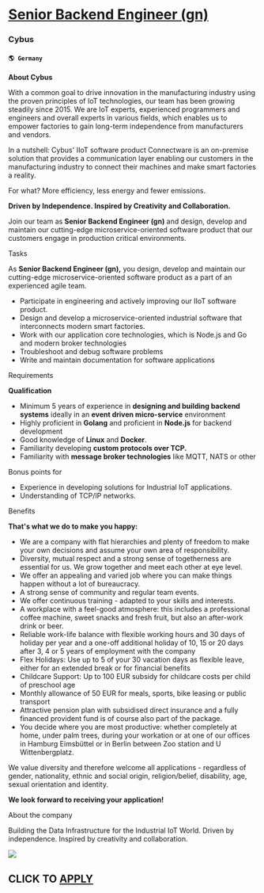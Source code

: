 # [Senior Backend Engineer (gn)](https://www.remotewlb.com/apply/senior-backend-engineer-gn)  
### Cybus  
#### `🌎 Germany`  

**About Cybus**

With a common goal to drive innovation in the manufacturing industry using the proven principles of IoT technologies, our team has been growing steadily since 2015. We are IoT experts, experienced programmers and engineers and overall experts in various fields, which enables us to empower factories to gain long-term independence from manufacturers and vendors.

In a nutshell: Cybus' IIoT software product Connectware is an on-premise solution that provides a communication layer enabling our customers in the manufacturing industry to connect their machines and make smart factories a reality.

For what? More efficiency, less energy and fewer emissions.

**Driven by Independence. Inspired by Creativity and Collaboration.**

Join our team as **Senior Backend Engineer (gn)** and design, develop and maintain our cutting-edge microservice-oriented software product that our customers engage in production critical environments.

Tasks

As **Senior Backend Engineer (gn),** you design, develop and maintain our cutting-edge microservice-oriented software product as a part of an experienced agile team.

  * Participate in engineering and actively improving our IIoT software product.
  * Design and develop a microservice-oriented industrial software that interconnects modern smart factories.
  * Work with our application core technologies, which is Node.js and Go and modern broker technologies
  * Troubleshoot and debug software problems
  * Write and maintain documentation for software applications

Requirements

**Qualification**

  * Minimum 5 years of experience in **designing and building backend systems** ideally in an **event driven micro-service** environment
  * Highly proficient in **Golang** and proficient in **Node.js** for backend development
  * Good knowledge of **Linux** and **Docker**.
  * Familiarity developing **custom protocols over TCP.**
  * Familiarity with **message broker technologies** like MQTT, NATS or other

Bonus points for

  * Experience in developing solutions for Industrial IoT applications.
  * Understanding of TCP/IP networks.

Benefits

**That's what we do to make you happy:**

  * We are a company with flat hierarchies and plenty of freedom to make your own decisions and assume your own area of responsibility.
  * Diversity, mutual respect and a strong sense of togetherness are essential for us. We grow together and meet each other at eye level.
  * We offer an appealing and varied job where you can make things happen without a lot of bureaucracy.
  * A strong sense of community and regular team events.
  * We offer continuous training - adapted to your skills and interests.
  * A workplace with a feel-good atmosphere: this includes a professional coffee machine, sweet snacks and fresh fruit, but also an after-work drink or beer.
  * Reliable work-life balance with flexible working hours and 30 days of holiday per year and a one-off additional holiday of 10, 15 or 20 days after 3, 4 or 5 years of employment with the company
  * Flex Holidays: Use up to 5 of your 30 vacation days as flexible leave, either for an extended break or for financial benefits
  * Childcare Support: Up to 100 EUR subsidy for childcare costs per child of preschool age
  * Monthly allowance of 50 EUR for meals, sports, bike leasing or public transport
  * Attractive pension plan with subsidised direct insurance and a fully financed provident fund is of course also part of the package.
  * You decide where you are most productive: whether completely at home, under palm trees, during your workation or at one of our offices in Hamburg Eimsbüttel or in Berlin between Zoo station and U Wittenbergplatz.

We value diversity and therefore welcome all applications - regardless of gender, nationality, ethnic and social origin, religion/belief, disability, age, sexual orientation and identity.

**We look forward to receiving your application!**

About the company

Building the Data Infrastructure for the Industrial IoT World. Driven by independence. Inspired by creativity and collaboration.

![](https://remotive.com/job/track/1900353/blank.gif?source=public_api)  
## CLICK TO [APPLY](https://www.remotewlb.com/apply/senior-backend-engineer-gn)

